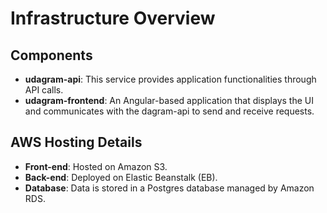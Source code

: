 # Infrastructure Overview

## Components

- **udagram-api**: This service provides application functionalities through API calls.
- **udagram-frontend**: An Angular-based application that displays the UI and communicates with the dagram-api to send and receive requests.

## AWS Hosting Details

- **Front-end**: Hosted on Amazon S3.
- **Back-end**: Deployed on Elastic Beanstalk (EB).
- **Database**: Data is stored in a Postgres database managed by Amazon RDS.